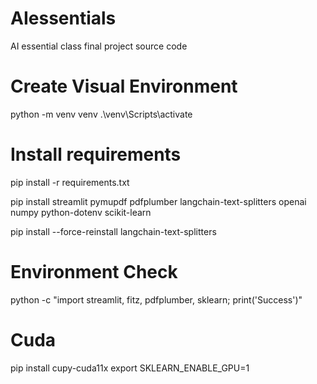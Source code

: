# AIessentials
AI essential class final project source code

# Create Visual Environment
python -m venv venv
.\venv\Scripts\activate

# Install requirements
pip install -r requirements.txt

pip install streamlit pymupdf pdfplumber langchain-text-splitters openai numpy python-dotenv scikit-learn

pip install --force-reinstall langchain-text-splitters

# Environment Check
python -c "import streamlit, fitz, pdfplumber, sklearn; print('Success')"

# Cuda
pip install cupy-cuda11x
export SKLEARN_ENABLE_GPU=1



